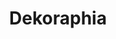 ---
title: Dekoraphia
description: Ons assortiment van dekoraphia.
category: linten
details: ['Kleur: keuze uit diverse kleuren (zie kleurenkaart)', 'Lengte: 200 m', 'Verkoopeenheid: per rol']
image: dekoraphia.jpg
extra: kleurenkaart_dekoraphia.png
---